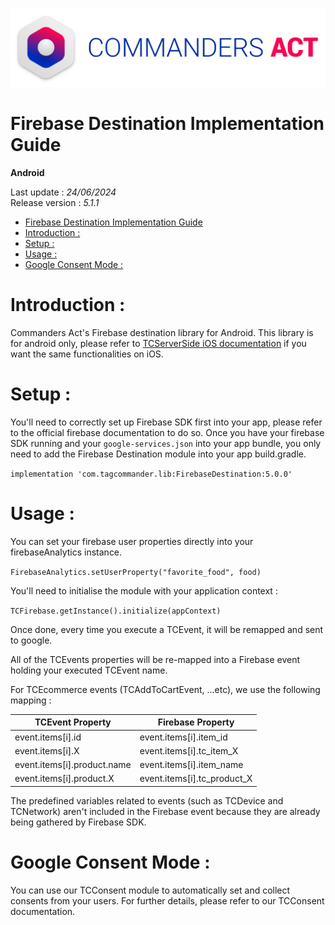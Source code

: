 
<html>
<body>
<p><img alt="alt tag" src="../res/ca_logo.png" /></p>
<h1 id="firebase-destination-implementation-guide">Firebase Destination Implementation Guide</h1>
<p><strong>Android</strong></p>
<p>Last update : <em>24/06/2024</em><br />
Release version : <em>5.1.1</em></p>
<p><div id="end_first_page" /></p>

<div class="toc">
<ul>
<li><a href="#firebase-destination-implementation-guide">Firebase Destination Implementation Guide</a></li>
<li><a href="#introduction">Introduction :</a></li>
<li><a href="#setup">Setup :</a></li>
<li><a href="#usage">Usage :</a></li>
<li><a href="#google-consent-mode">Google Consent Mode :</a></li>
</ul>
</div>
<h1 id="introduction">Introduction :</h1>
<p>Commanders Act's Firebase destination library for Android.
This library is for android only, please refer to <a href="https://github.com/CommandersAct/iOSV5/tree/master/TCServerSide">TCServerSide iOS documentation</a> if you want the same functionalities on iOS.</p>
<h1 id="setup">Setup :</h1>
<p>You'll need to correctly set up Firebase SDK first into your app, please refer to the official firebase documentation to do so.
Once you have your firebase SDK running and your <code>google-services.json</code> into your app bundle, you only need to add the Firebase Destination module into your app build.gradle.</p>
<p><code>implementation 'com.tagcommander.lib:FirebaseDestination:5.0.0'</code></p>
<h1 id="usage">Usage :</h1>
<p>You can set your firebase user properties directly into your firebaseAnalytics instance.</p>
<p><code>FirebaseAnalytics.setUserProperty("favorite_food", food)</code></p>
<p>You'll need to initialise the module with your application context :</p>
<p><code>TCFirebase.getInstance().initialize(appContext)</code></p>
<p>Once done, every time you execute a TCEvent, it will be remapped and sent to google.</p>
<p>All of the TCEvents properties will be re-mapped into a Firebase event holding your executed TCEvent name.</p>
<p>For TCEcommerce events (TCAddToCartEvent, ...etc), we use the following mapping :</p>
<table>
<thead>
<tr>
<th>TCEvent Property</th>
<th>Firebase Property</th>
</tr>
</thead>
<tbody>
<tr>
<td>event.items[i].id</td>
<td>event.items[i].item_id</td>
</tr>
<tr>
<td>event.items[i].X</td>
<td>event.items[i].tc_item_X</td>
</tr>
<tr>
<td>event.items[i].product.name</td>
<td>event.items[i].item_name</td>
</tr>
<tr>
<td>event.items[i].product.X</td>
<td>event.items[i].tc_product_X</td>
</tr>
</tbody>
</table>
<p>The predefined variables related to events (such as TCDevice and TCNetwork) aren't included in the Firebase event because they are already being gathered by Firebase SDK.</p>
<h1 id="google-consent-mode">Google Consent Mode :</h1>
<p>You can use our TCConsent module to automatically set and collect consents from your users. For further details, please refer to our TCConsent documentation.</p>
</body>
</html>
